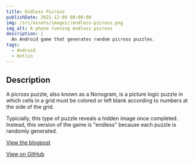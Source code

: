 ```yaml
---
title: Endless Picross
publishDate: 2021-12-09 00:00:00
img: /src/assets/images//endless-picross.png
img_alt: A phone running endless picross
description: |
  An Android game that generates random picross puzzles.
tags:
  - Android
  - Kotlin
---
```


## Description
A picross puzzle, also known as a Nonogram, is a picture logic puzzle in which cells in a grid must be colored or left blank according to numbers at the side of the grid. 

Typicially, this type of puzzle reveals a hidden image once completed. Instead, this version of the game is "endless" because each puzzle is randomly generated.

[View the blogpost](/blog/2021/11/android-picross)

[View on GitHub](https://github.com/kaischuygon/mobile-app-dev/tree/master/EndlessPicross)